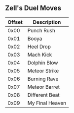 ## Zell's Duel Moves
| Offset      | Description     |
| ----------- | --------------- |
| 0x00        | Punch Rush      |
| 0x01        | Booya           |
| 0x02        | Heel Drop       |
| 0x03        | Mach Kick       |
| 0x04        | Dolphin Blow    |
| 0x05        | Meteor Strike   |
| 0x06        | Burning Rave    |
| 0x07        | Meteor Barret   |
| 0x08        | Different Beat  |
| 0x09        | My Final Heaven |